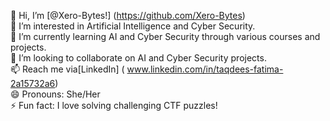 👋 Hi, I’m [@Xero-Bytes!] (https://github.com/Xero-Bytes) <br>
👀 I’m interested in Artificial Intelligence and Cyber Security.  <br>
🌱 I’m currently learning AI and Cyber Security through various courses and projects.  <br>
💞️ I’m looking to collaborate on AI and Cyber Security projects. <br> 
📫 Reach me via[LinkedIn] ( www.linkedin.com/in/taqdees-fatima-2a15732a6) <br>
😄 Pronouns: She/Her  <br>
⚡ Fun fact: I love solving challenging CTF puzzles! <br>

<!---
Xero-Bytes/Xero-Bytes is a ✨ special ✨ repository because its `README.md` (this file) appears on your GitHub profile.
You can click the Preview link to take a look at your changes.
--->
